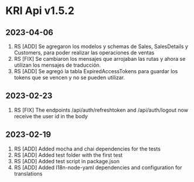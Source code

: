 # KRI Api v1.5.2

## 2023-04-06
1. RS [ADD] Se agregaron los modelos y schemas de Sales, SalesDetails y Customers, para poder realizar las operaciones de ventas
2. RS [FIX] Se cambiaron los mensajes que arrojaban las rutas y ahora se utilizan los mensajes de traducción.
3. RS [ADD] Se agregó la tabla ExpiredAccessTokens para guardar los tokens que se vencen y no se pueden utilizar.

## 2023-02-23
1. RS [FIX] The endpoints /api/auth/refreshtoken and /api/auth/logout now receive the user id in the body

## 2023-02-19
1. RS [ADD] Added mocha and chai dependencies for the tests
2. RS [ADD] Added test folder with the first test
3. RS [ADD] Added test script in package.json
4. RS [ADD] Added I18n-node-yaml dependencies and configuration for translations
